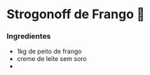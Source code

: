 

# Strogonoff de Frango :chicken:

### Ingredientes

- 1kg de peito de frango
- creme de leite sem soro
- 
